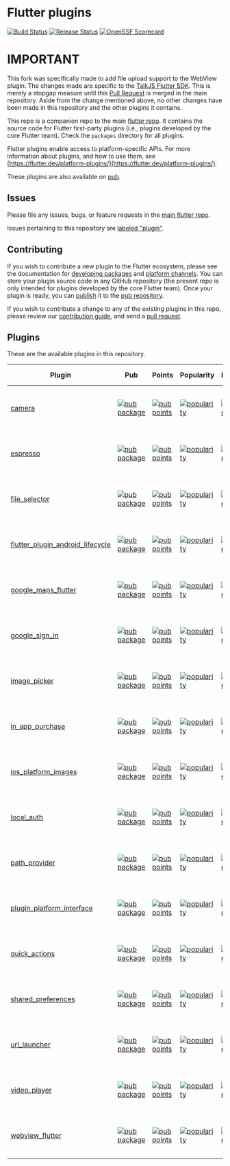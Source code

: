 # Flutter plugins

[![Build Status](https://api.cirrus-ci.com/github/flutter/plugins.svg)](https://cirrus-ci.com/github/flutter/plugins/main)
[![Release Status](https://github.com/flutter/plugins/actions/workflows/release.yml/badge.svg)](https://github.com/flutter/plugins/actions/workflows/release.yml)
[![OpenSSF Scorecard](https://api.securityscorecards.dev/projects/github.com/flutter/plugins/badge)](https://api.securityscorecards.dev/projects/github.com/flutter/plugins)

# IMPORTANT

This fork was specifically made to add file upload support to the WebView plugin. The changes
made are specific to the [TalkJS Flutter SDK](https://pub.dev/packages/talkjs_flutter).
This is merely a stopgap measure until this [Pull Request](https://github.com/flutter/plugins/pull/5172)
is merged in the main repository. Aside from the change mentioned above, no other changes
have been made in this repository and the other plugins it contains.

This repo is a companion repo to the main [flutter
repo](https://github.com/flutter/flutter). It contains the source code for
Flutter first-party plugins (i.e., plugins developed by the core Flutter team).
Check the `packages` directory for all plugins.

Flutter plugins enable access to platform-specific APIs. For more information
about plugins, and how to use them, see
[https://flutter.dev/platform-plugins/](https://flutter.dev/platform-plugins/).

These plugins are also available on
[pub](https://pub.dev/flutter/packages).

## Issues

Please file any issues, bugs, or feature requests in the [main flutter
repo](https://github.com/flutter/flutter/issues/new).

Issues pertaining to this repository are [labeled
"plugin"](https://github.com/flutter/flutter/issues?q=is%3Aopen+is%3Aissue+label%3Aplugin).

## Contributing

If you wish to contribute a new plugin to the Flutter ecosystem, please
see the documentation for [developing packages](https://flutter.dev/developing-packages/) and
[platform channels](https://flutter.dev/platform-channels/). You can store
your plugin source code in any GitHub repository (the present repo is only
intended for plugins developed by the core Flutter team). Once your plugin
is ready, you can [publish](https://flutter.dev/developing-packages/#publish) it
to the [pub repository](https://pub.dev/).

If you wish to contribute a change to any of the existing plugins in this repo,
please review our [contribution guide](https://github.com/flutter/plugins/blob/main/CONTRIBUTING.md),
and send a [pull request](https://github.com/flutter/plugins/pulls).

## Plugins

These are the available plugins in this repository.

| Plugin                                                                           | Pub                                                                                                                                            | Points                                                                                                                                               | Popularity                                                                                                                                               | Likes                                                                                                                                          | Issues                                                                                                                                                                                                            | Pull requests                                                                                                                                                                                                               |
| -------------------------------------------------------------------------------- | ---------------------------------------------------------------------------------------------------------------------------------------------- | ---------------------------------------------------------------------------------------------------------------------------------------------------- | -------------------------------------------------------------------------------------------------------------------------------------------------------- | ---------------------------------------------------------------------------------------------------------------------------------------------- | ----------------------------------------------------------------------------------------------------------------------------------------------------------------------------------------------------------------- | --------------------------------------------------------------------------------------------------------------------------------------------------------------------------------------------------------------------------- |
| [camera](./packages/camera/)                                                     | [![pub package](https://img.shields.io/pub/v/camera.svg)](https://pub.dev/packages/camera)                                                     | [![pub points](https://img.shields.io/pub/points/camera)](https://pub.dev/packages/camera/score)                                                     | [![popularity](https://img.shields.io/pub/popularity/camera)](https://pub.dev/packages/camera/score)                                                     | [![likes](https://img.shields.io/pub/likes/camera)](https://pub.dev/packages/camera/score)                                                     | [![GitHub issues by-label](https://img.shields.io/github/issues/flutter/flutter/p:%20camera?label=)](https://github.com/flutter/flutter/labels/p%3A%20camera)                                                     | [![GitHub pull requests by-label](https://img.shields.io/github/issues-pr/flutter/plugins/p:%20camera?label=)](https://github.com/flutter/plugins/labels/p%3A%20camera)                                                     |
| [espresso](./packages/espresso/)                                                 | [![pub package](https://img.shields.io/pub/v/espresso.svg)](https://pub.dev/packages/espresso)                                                 | [![pub points](https://img.shields.io/pub/points/espresso)](https://pub.dev/packages/espresso/score)                                                 | [![popularity](https://img.shields.io/pub/popularity/espresso)](https://pub.dev/packages/espresso/score)                                                 | [![likes](https://img.shields.io/pub/likes/espresso)](https://pub.dev/packages/espresso/score)                                                 | [![GitHub issues by-label](https://img.shields.io/github/issues/flutter/flutter/p:%20espresso?label=)](https://github.com/flutter/flutter/labels/p%3A%20espresso)                                                 | [![GitHub pull requests by-label](https://img.shields.io/github/issues-pr/flutter/plugins/p:%20espresso?label=)](https://github.com/flutter/plugins/labels/p%3A%20espresso)                                                 |
| [file_selector](./packages/file_selector/)                                       | [![pub package](https://img.shields.io/pub/v/file_selector.svg)](https://pub.dev/packages/file_selector)                                       | [![pub points](https://img.shields.io/pub/points/file_selector)](https://pub.dev/packages/file_selector/score)                                       | [![popularity](https://img.shields.io/pub/popularity/file_selector)](https://pub.dev/packages/file_selector/score)                                       | [![likes](https://img.shields.io/pub/likes/file_selector)](https://pub.dev/packages/file_selector/score)                                       | [![GitHub issues by-label](https://img.shields.io/github/issues/flutter/flutter/p:%20file_selector?label=)](https://github.com/flutter/flutter/labels/p%3A%20file_selector)                                       | [![GitHub pull requests by-label](https://img.shields.io/github/issues-pr/flutter/plugins/p:%20file_selector?label=)](https://github.com/flutter/plugins/labels/p%3A%20file_selector)                                       |
| [flutter_plugin_android_lifecycle](./packages/flutter_plugin_android_lifecycle/) | [![pub package](https://img.shields.io/pub/v/flutter_plugin_android_lifecycle.svg)](https://pub.dev/packages/flutter_plugin_android_lifecycle) | [![pub points](https://img.shields.io/pub/points/flutter_plugin_android_lifecycle)](https://pub.dev/packages/flutter_plugin_android_lifecycle/score) | [![popularity](https://img.shields.io/pub/popularity/flutter_plugin_android_lifecycle)](https://pub.dev/packages/flutter_plugin_android_lifecycle/score) | [![likes](https://img.shields.io/pub/likes/flutter_plugin_android_lifecycle)](https://pub.dev/packages/flutter_plugin_android_lifecycle/score) | [![GitHub issues by-label](https://img.shields.io/github/issues/flutter/flutter/p:%20flutter_plugin_android_lifecycle?label=)](https://github.com/flutter/flutter/labels/p%3A%20flutter_plugin_android_lifecycle) | [![GitHub pull requests by-label](https://img.shields.io/github/issues-pr/flutter/plugins/p:%20flutter_plugin_android_lifecycle?label=)](https://github.com/flutter/plugins/labels/p%3A%20flutter_plugin_android_lifecycle) |
| [google_maps_flutter](./packages/google_maps_flutter)                            | [![pub package](https://img.shields.io/pub/v/google_maps_flutter.svg)](https://pub.dev/packages/google_maps_flutter)                           | [![pub points](https://img.shields.io/pub/points/google_maps_flutter)](https://pub.dev/packages/google_maps_flutter/score)                           | [![popularity](https://img.shields.io/pub/popularity/google_maps_flutter)](https://pub.dev/packages/google_maps_flutter/score)                           | [![likes](https://img.shields.io/pub/likes/google_maps_flutter)](https://pub.dev/packages/google_maps_flutter/score)                           | [![GitHub issues by-label](https://img.shields.io/github/issues/flutter/flutter/p:%20maps?label=)](https://github.com/flutter/flutter/labels/p%3A%20maps)                                                         | [![GitHub pull requests by-label](https://img.shields.io/github/issues-pr/flutter/plugins/p:%20google_maps_flutter?label=)](https://github.com/flutter/plugins/labels/p%3A%20google_maps_flutter)                           |
| [google_sign_in](./packages/google_sign_in/)                                     | [![pub package](https://img.shields.io/pub/v/google_sign_in.svg)](https://pub.dev/packages/google_sign_in)                                     | [![pub points](https://img.shields.io/pub/points/google_sign_in)](https://pub.dev/packages/google_sign_in/score)                                     | [![popularity](https://img.shields.io/pub/popularity/google_sign_in)](https://pub.dev/packages/google_sign_in/score)                                     | [![likes](https://img.shields.io/pub/likes/google_sign_in)](https://pub.dev/packages/google_sign_in/score)                                     | [![GitHub issues by-label](https://img.shields.io/github/issues/flutter/flutter/p:%20google_sign_in?label=)](https://github.com/flutter/flutter/labels/p%3A%20google_sign_in)                                     | [![GitHub pull requests by-label](https://img.shields.io/github/issues-pr/flutter/plugins/p:%20google_sign_in?label=)](https://github.com/flutter/plugins/labels/p%3A%20google_sign_in)                                     |
| [image_picker](./packages/image_picker/)                                         | [![pub package](https://img.shields.io/pub/v/image_picker.svg)](https://pub.dev/packages/image_picker)                                         | [![pub points](https://img.shields.io/pub/points/image_picker)](https://pub.dev/packages/image_picker/score)                                         | [![popularity](https://img.shields.io/pub/popularity/image_picker)](https://pub.dev/packages/image_picker/score)                                         | [![likes](https://img.shields.io/pub/likes/image_picker)](https://pub.dev/packages/image_picker/score)                                         | [![GitHub issues by-label](https://img.shields.io/github/issues/flutter/flutter/p:%20image_picker?label=)](https://github.com/flutter/flutter/labels/p%3A%20image_picker)                                         | [![GitHub pull requests by-label](https://img.shields.io/github/issues-pr/flutter/plugins/p:%20image_picker?label=)](https://github.com/flutter/plugins/labels/p%3A%20image_picker)                                         |
| [in_app_purchase](./packages/in_app_purchase/)                                   | [![pub package](https://img.shields.io/pub/v/in_app_purchase.svg)](https://pub.dev/packages/in_app_purchase)                                   | [![pub points](https://img.shields.io/pub/points/in_app_purchase)](https://pub.dev/packages/in_app_purchase/score)                                   | [![popularity](https://img.shields.io/pub/popularity/in_app_purchase)](https://pub.dev/packages/in_app_purchase/score)                                   | [![likes](https://img.shields.io/pub/likes/in_app_purchase)](https://pub.dev/packages/in_app_purchase/score)                                   | [![GitHub issues by-label](https://img.shields.io/github/issues/flutter/flutter/p:%20in_app_purchase?label=)](https://github.com/flutter/flutter/labels/p%3A%20in_app_purchase)                                   | [![GitHub pull requests by-label](https://img.shields.io/github/issues-pr/flutter/plugins/p:%20in_app_purchase?label=)](https://github.com/flutter/plugins/labels/p%3A%20in_app_purchase)                                   |
| [ios_platform_images](./packages/ios_platform_images/)                           | [![pub package](https://img.shields.io/pub/v/ios_platform_images.svg)](https://pub.dev/packages/ios_platform_images)                           | [![pub points](https://img.shields.io/pub/points/ios_platform_images)](https://pub.dev/packages/ios_platform_images/score)                           | [![popularity](https://img.shields.io/pub/popularity/ios_platform_images)](https://pub.dev/packages/ios_platform_images/score)                           | [![likes](https://img.shields.io/pub/likes/ios_platform_images)](https://pub.dev/packages/ios_platform_images/score)                           | [![GitHub issues by-label](https://img.shields.io/github/issues/flutter/flutter/p:%20ios_platform_images?label=)](https://github.com/flutter/flutter/labels/p%3A%20ios_platform_images)                           | [![GitHub pull requests by-label](https://img.shields.io/github/issues-pr/flutter/plugins/p:%20ios_platform_images?label=)](https://github.com/flutter/plugins/labels/p%3A%20ios_platform_images)                           |
| [local_auth](./packages/local_auth/)                                             | [![pub package](https://img.shields.io/pub/v/local_auth.svg)](https://pub.dev/packages/local_auth)                                             | [![pub points](https://img.shields.io/pub/points/local_auth)](https://pub.dev/packages/local_auth/score)                                             | [![popularity](https://img.shields.io/pub/popularity/local_auth)](https://pub.dev/packages/local_auth/score)                                             | [![likes](https://img.shields.io/pub/likes/local_auth)](https://pub.dev/packages/local_auth/score)                                             | [![GitHub issues by-label](https://img.shields.io/github/issues/flutter/flutter/p:%20local_auth?label=)](https://github.com/flutter/flutter/labels/p%3A%20local_auth)                                             | [![GitHub pull requests by-label](https://img.shields.io/github/issues-pr/flutter/plugins/p:%20local_auth?label=)](https://github.com/flutter/plugins/labels/p%3A%20local_auth)                                             |
| [path_provider](./packages/path_provider/)                                       | [![pub package](https://img.shields.io/pub/v/path_provider.svg)](https://pub.dev/packages/path_provider)                                       | [![pub points](https://img.shields.io/pub/points/path_provider)](https://pub.dev/packages/path_provider/score)                                       | [![popularity](https://img.shields.io/pub/popularity/path_provider)](https://pub.dev/packages/path_provider/score)                                       | [![likes](https://img.shields.io/pub/likes/path_provider)](https://pub.dev/packages/path_provider/score)                                       | [![GitHub issues by-label](https://img.shields.io/github/issues/flutter/flutter/p:%20path_provider?label=)](https://github.com/flutter/flutter/labels/p%3A%20path_provider)                                       | [![GitHub pull requests by-label](https://img.shields.io/github/issues-pr/flutter/plugins/p:%20path_provider?label=)](https://github.com/flutter/plugins/labels/p%3A%20path_provider)                                       |
| [plugin_platform_interface](./packages/plugin_platform_interface/)               | [![pub package](https://img.shields.io/pub/v/plugin_platform_interface.svg)](https://pub.dev/packages/plugin_platform_interface)               | [![pub points](https://img.shields.io/pub/points/plugin_platform_interface)](https://pub.dev/packages/plugin_platform_interface/score)               | [![popularity](https://img.shields.io/pub/popularity/plugin_platform_interface)](https://pub.dev/packages/plugin_platform_interface/score)               | [![likes](https://img.shields.io/pub/likes/plugin_platform_interface)](https://pub.dev/packages/plugin_platform_interface/score)               | [![GitHub issues by-label](https://img.shields.io/github/issues/flutter/flutter/p:%20plugin_platform_interface?label=)](https://github.com/flutter/flutter/labels/p%3A%20plugin_platform_interface)               | [![GitHub pull requests by-label](https://img.shields.io/github/issues-pr/flutter/plugins/p:%20plugin_platform_interface?label=)](https://github.com/flutter/plugins/labels/p%3A%20plugin_platform_interface)               |
| [quick_actions](./packages/quick_actions/)                                       | [![pub package](https://img.shields.io/pub/v/quick_actions.svg)](https://pub.dev/packages/quick_actions)                                       | [![pub points](https://img.shields.io/pub/points/quick_actions)](https://pub.dev/packages/quick_actions/score)                                       | [![popularity](https://img.shields.io/pub/popularity/quick_actions)](https://pub.dev/packages/quick_actions/score)                                       | [![likes](https://img.shields.io/pub/likes/quick_actions)](https://pub.dev/packages/quick_actions/score)                                       | [![GitHub issues by-label](https://img.shields.io/github/issues/flutter/flutter/p:%20quick_actions?label=)](https://github.com/flutter/flutter/labels/p%3A%20quick_actions)                                       | [![GitHub pull requests by-label](https://img.shields.io/github/issues-pr/flutter/plugins/p:%20quick_actions?label=)](https://github.com/flutter/plugins/labels/p%3A%20quick_actions)                                       |
| [shared_preferences](./packages/shared_preferences/)                             | [![pub package](https://img.shields.io/pub/v/shared_preferences.svg)](https://pub.dev/packages/shared_preferences)                             | [![pub points](https://img.shields.io/pub/points/shared_preferences)](https://pub.dev/packages/shared_preferences/score)                             | [![popularity](https://img.shields.io/pub/popularity/shared_preferences)](https://pub.dev/packages/shared_preferences/score)                             | [![likes](https://img.shields.io/pub/likes/shared_preferences)](https://pub.dev/packages/shared_preferences/score)                             | [![GitHub issues by-label](https://img.shields.io/github/issues/flutter/flutter/p:%20shared_preferences?label=)](https://github.com/flutter/flutter/labels/p%3A%20shared_preferences)                             | [![GitHub pull requests by-label](https://img.shields.io/github/issues-pr/flutter/plugins/p:%20shared_preferences?label=)](https://github.com/flutter/plugins/labels/p%3A%20shared_preferences)                             |
| [url_launcher](./packages/url_launcher/)                                         | [![pub package](https://img.shields.io/pub/v/url_launcher.svg)](https://pub.dev/packages/url_launcher)                                         | [![pub points](https://img.shields.io/pub/points/url_launcher)](https://pub.dev/packages/url_launcher/score)                                         | [![popularity](https://img.shields.io/pub/popularity/url_launcher)](https://pub.dev/packages/url_launcher/score)                                         | [![likes](https://img.shields.io/pub/likes/url_launcher)](https://pub.dev/packages/url_launcher/score)                                         | [![GitHub issues by-label](https://img.shields.io/github/issues/flutter/flutter/p:%20url_launcher?label=)](https://github.com/flutter/flutter/labels/p%3A%20url_launcher)                                         | [![GitHub pull requests by-label](https://img.shields.io/github/issues-pr/flutter/plugins/p:%20url_launcher?label=)](https://github.com/flutter/plugins/labels/p%3A%20url_launcher)                                         |
| [video_player](./packages/video_player/)                                         | [![pub package](https://img.shields.io/pub/v/video_player.svg)](https://pub.dev/packages/video_player)                                         | [![pub points](https://img.shields.io/pub/points/video_player)](https://pub.dev/packages/video_player/score)                                         | [![popularity](https://img.shields.io/pub/popularity/video_player)](https://pub.dev/packages/video_player/score)                                         | [![likes](https://img.shields.io/pub/likes/video_player)](https://pub.dev/packages/video_player/score)                                         | [![GitHub issues by-label](https://img.shields.io/github/issues/flutter/flutter/p:%20video_player?label=)](https://github.com/flutter/flutter/labels/p%3A%20video_player)                                         | [![GitHub pull requests by-label](https://img.shields.io/github/issues-pr/flutter/plugins/p:%20video_player?label=)](https://github.com/flutter/plugins/labels/p%3A%20video_player)                                         |
| [webview_flutter](./packages/webview_flutter/)                                   | [![pub package](https://img.shields.io/pub/v/webview_flutter.svg)](https://pub.dev/packages/webview_flutter)                                   | [![pub points](https://img.shields.io/pub/points/webview_flutter)](https://pub.dev/packages/webview_flutter/score)                                   | [![popularity](https://img.shields.io/pub/popularity/webview_flutter)](https://pub.dev/packages/webview_flutter/score)                                   | [![likes](https://img.shields.io/pub/likes/webview_flutter)](https://pub.dev/packages/webview_flutter/score)                                   | [![GitHub issues by-label](https://img.shields.io/github/issues/flutter/flutter/p:%20webview?label=)](https://github.com/flutter/flutter/labels/p%3A%20webview)                                                   | [![GitHub pull requests by-label](https://img.shields.io/github/issues-pr/flutter/plugins/p:%20webview_flutter?label=)](https://github.com/flutter/plugins/labels/p%3A%20webview_flutter)                                   |
